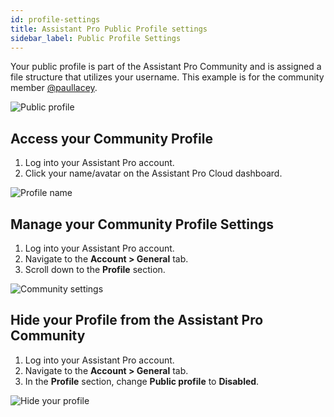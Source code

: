 ```yaml
---
id: profile-settings
title: Assistant Pro Public Profile settings
sidebar_label: Public Profile Settings
---
```


Your public profile is part of the Assistant Pro Community and is assigned a file structure that utilizes your username. This example is for the community member [@paullacey](https://app.assistant.pro/community/user/paullacey).

![Public profile](/img/assistant/cloud--account-settings--profile-settings--1.jpg)

## Access your Community Profile

1. Log into your Assistant Pro account.
2. Click your name/avatar on the Assistant Pro Cloud dashboard.

![Profile name](/img/assistant/cloud--account-settings--profile-settings--2.jpg)

## Manage your Community Profile Settings

1. Log into your Assistant Pro account.
2. Navigate to the **Account > General** tab.
3. Scroll down to the **Profile** section.

![Community settings](/img/assistant/cloud--account-settings--profile-settings--3.jpg)

## Hide your Profile from the Assistant Pro Community

1. Log into your Assistant Pro account.
2. Navigate to the **Account > General** tab.
3. In the **Profile** section, change **Public profile** to **Disabled**. 

![Hide your profile](/img/assistant/cloud--account-settings--profile-settings--4.jpg)
